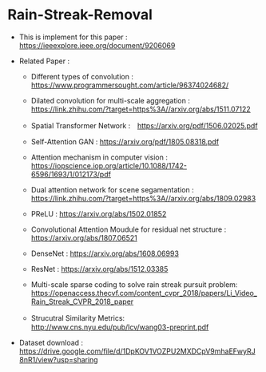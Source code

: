 # Rain-Streak-Removal

* This is implement for this paper : https://ieeexplore.ieee.org/document/9206069

* Related Paper :
   * Different types of convolution : https://www.programmersought.com/article/96374024682/
   
   * Dilated convolution for multi-scale aggregation : https://link.zhihu.com/?target=https%3A//arxiv.org/abs/1511.07122

   * Spatial Transformer Network :　https://arxiv.org/pdf/1506.02025.pdf

   * Self-Attention GAN : https://arxiv.org/pdf/1805.08318.pdf

   * Attention mechanism in computer vision : https://iopscience.iop.org/article/10.1088/1742-6596/1693/1/012173/pdf
   
   * Dual attention network for scene segamentation : https://link.zhihu.com/?target=https%3A//arxiv.org/abs/1809.02983
   
   * PReLU : https://arxiv.org/abs/1502.01852

   * Convolutional Attention Moudule for residual net structure : https://arxiv.org/abs/1807.06521

   * DenseNet : https://arxiv.org/abs/1608.06993

   * ResNet : https://arxiv.org/abs/1512.03385

   * Multi-scale sparse coding to solve rain streak pursuit problem: https://openaccess.thecvf.com/content_cvpr_2018/papers/Li_Video_Rain_Streak_CVPR_2018_paper
   
   * Strucutral Similarity Metrics:　http://www.cns.nyu.edu/pub/lcv/wang03-preprint.pdf


* Dataset download : https://drive.google.com/file/d/1DpKOV1VOZPU2MXDCpV9mhaEFwyRJ8nR1/view?usp=sharing
